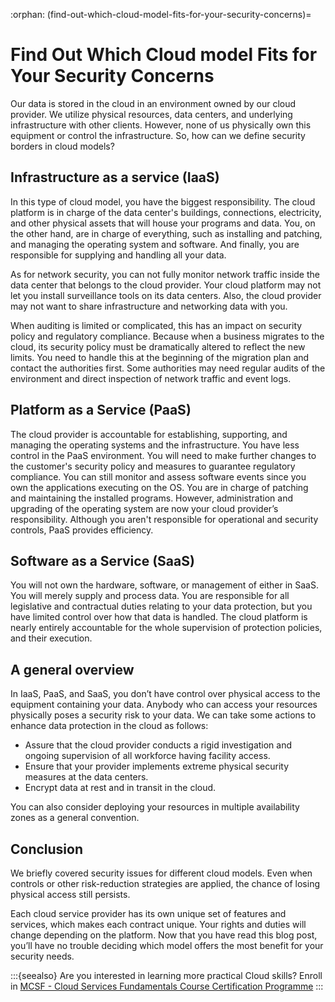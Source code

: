 :orphan:
(find-out-which-cloud-model-fits-for-your-security-concerns)=

# Find Out Which Cloud model Fits for Your Security Concerns

Our data is stored in the cloud in an environment owned by our cloud provider. We utilize physical resources, data centers, and underlying infrastructure with other clients. However, none of us physically own this equipment or control the infrastructure. So, how can we define security borders in cloud models?

## Infrastructure as a service (IaaS)

In this type of cloud model, you have the biggest responsibility. The cloud platform is in charge of the data center's buildings, connections, electricity, and other physical assets that will house your programs and data. You, on the other hand, are in charge of everything, such as installing and patching, and managing the operating system and software. And finally, you are responsible for supplying and handling all your data.

As for network security, you can not fully monitor network traffic inside the data center that belongs to the cloud provider. Your cloud platform may not let you install surveillance tools on its data centers. Also, the cloud provider may not want to share infrastructure and networking data with you.

When auditing is limited or complicated, this has an impact on security policy and regulatory compliance. Because when a business migrates to the cloud, its security policy must be dramatically altered to reflect the new limits. You need to handle this at the beginning of the migration plan and contact the authorities first. Some authorities may need regular audits of the environment and direct inspection of network traffic and event logs.

## Platform as a Service (PaaS)

The cloud provider is accountable for establishing, supporting, and managing the operating systems and the infrastructure. You have less control in the PaaS environment. You will need to make further changes to the customer's security policy and measures to guarantee regulatory compliance. You can still monitor and assess software events since you own the applications executing on the OS. You are in charge of patching and maintaining the installed programs. However, administration and upgrading of the operating system are now your cloud provider’s responsibility. Although you aren't responsible for operational and security controls, PaaS provides efficiency.

## Software as a Service (SaaS)

You will not own the hardware, software, or management of either in SaaS. You will merely supply and process data. You are responsible for all legislative and contractual duties relating to your data protection, but you have limited control over how that data is handled.
The cloud platform is nearly entirely accountable for the whole supervision of protection policies, and their execution.

## A general overview

In IaaS, PaaS, and SaaS, you don’t have control over physical access to the equipment containing your data. Anybody who can access your resources physically poses a security risk to your data.
We can take some actions to enhance data protection in the cloud as follows:

- Assure that the cloud provider conducts a rigid investigation and ongoing supervision of all workforce having facility access.
- Ensure that your provider implements extreme physical security measures at the data centers.
- Encrypt data at rest and in transit in the cloud.

You can also consider deploying your resources in multiple availability zones as a general convention.

## Conclusion

We briefly covered security issues for different cloud models. Even when controls or other risk-reduction strategies are applied, the chance of losing physical access still persists.

Each cloud service provider has its own unique set of features and services, which makes each contract unique. Your rights and duties will change depending on the platform. Now that you have read this blog post, you’ll have no trouble deciding which model offers the most benefit for your security needs.

:::{seealso}
Are you interested in learning more practical Cloud skills? Enroll in [MCSF - Cloud Services Fundamentals Course Certification Programme](https://www.mosse-institute.com/certifications/mcsf-cloud-services-fundamentals.html)
:::
